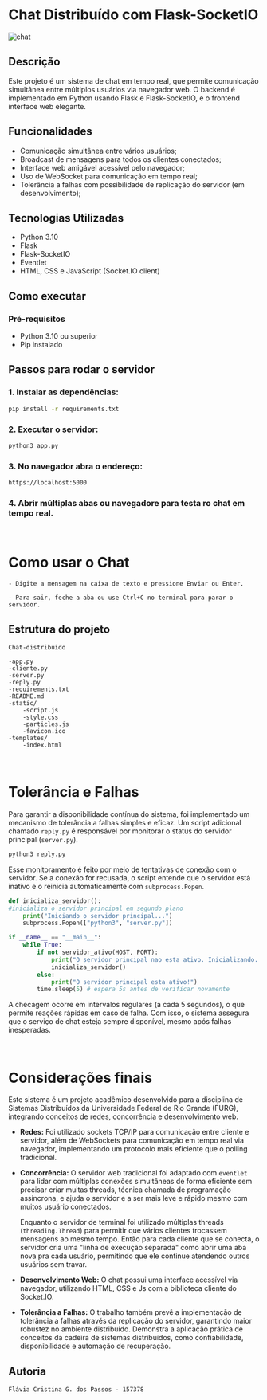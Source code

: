 # Chat Distribuído com Flask-SocketIO

![chat](https://github.com/user-attachments/assets/d14ed128-7a04-4488-95e4-c74d028d0eae)


## Descrição
Este projeto é um sistema de chat em tempo real, que permite comunicação simultânea entre múltiplos usuários via navegador web. O backend é implementado em Python usando Flask e Flask-SocketIO, e o frontend interface web elegante.

## Funcionalidades
- Comunicação simultânea entre vários usuários;
- Broadcast de mensagens para todos os clientes conectados;
- Interface web amigável acessível pelo navegador;
- Uso de WebSocket para comunicação em tempo real;
- Tolerância a falhas com possibilidade de replicação do servidor (em desenvolvimento);

## Tecnologias Utilizadas
- Python 3.10
- Flask
- Flask-SocketIO
- Eventlet
- HTML, CSS e JavaScript (Socket.IO client)

## Como executar

### Pré-requisitos
- Python 3.10 ou superior
- Pip instalado

## Passos para rodar o servidor

### 1. Instalar as dependências:

```bash
pip install -r requirements.txt
```

### 2. Executar o servidor:

```bash
python3 app.py
```

### 3. No navegador abra o endereço:

```bash
https://localhost:5000
```

### 4. Abrir múltiplas abas ou navegadore para testa ro chat em tempo real.

<br>

# Como usar o Chat
    - Digite a mensagem na caixa de texto e pressione Enviar ou Enter.

    - Para sair, feche a aba ou use Ctrl+C no terminal para parar o servidor.


## Estrutura do projeto

```
Chat-distribuido

-app.py
-cliente.py
-server.py
-reply.py
-requirements.txt
-README.md
-static/
    -script.js
    -style.css
    -particles.js
    -favicon.ico
-templates/
    -index.html
```

<br>

# Tolerância e Falhas
Para garantir a disponibilidade contínua do sistema, foi implementado um mecanismo de tolerância a falhas simples e eficaz. Um script adicional chamado `reply.py` é responsável por monitorar o status do servidor principal (`server.py`).

```bash
python3 reply.py
```

Esse monitoramento é feito por meio de tentativas de conexão com o servidor. Se a conexão for recusada, o script entende que o servidor está inativo e o reinicia automaticamente com `subprocess.Popen`.

```python
def inicializa_servidor():
#inicializa o servidor principal em segundo plano
    print("Iniciando o servidor principal...")
    subprocess.Popen(["python3", "server.py"])

if __name__ == "__main__":
    while True:
        if not servidor_ativo(HOST, PORT):
            print("O servidor principal nao esta ativo. Inicializando...")
            inicializa_servidor()
        else:
            print("O servidor principal esta ativo!")
        time.sleep(5) # espera 5s antes de verificar novamente
```

A checagem ocorre em intervalos regulares (a cada 5 segundos), o que permite reações rápidas em caso de falha. Com isso, o sistema assegura que o serviço de chat esteja sempre disponível, mesmo após falhas inesperadas.

<br>

# Considerações finais

Este sistema é um projeto acadêmico desenvolvido para a disciplina de Sistemas Distribuídos da Universidade Federal de Rio Grande (FURG), integrando conceitos de redes, concorrência e desenvolvimento web.


- **Redes:** Foi utilizado sockets TCP/IP para comunicação entre cliente e servidor, além de WebSockets para comunicação em tempo real via navegador, implementando um protocolo mais eficiente que o polling tradicional.

- **Concorrência:** O servidor web tradicional foi adaptado com `eventlet` para lidar com múltiplas conexões simultâneas de forma eficiente sem precisar criar muitas threads, técnica chamada de programação assíncrona, e ajuda o servidor e a ser mais leve e rápido mesmo com muitos usuário conectados.

    Enquanto o servidor de terminal foi utilizado múltiplas threads (`threading.Thread`) para permitir que vários clientes trocassem mensagens ao mesmo tempo. Então para cada cliente que se conecta, o servidor cria uma "linha de execução separada" como abrir uma aba nova pra cada usuário, permitindo que ele continue atendendo outros usuários sem travar.

- **Desenvolvimento Web:** O chat possui uma interface acessível via navegador, utilizando HTML, CSS e Js com a biblioteca cliente do Socket.IO.

- **Tolerância a Falhas:** O trabalho também prevê a implementação de tolerância a falhas através da replicação do servidor, garantindo maior robustez no ambiente distribuído. Demonstra a aplicação prática de conceitos da cadeira de sistemas distribuídos, como confiabilidade, disponibilidade e automação de recuperação.

## Autoria
    Flávia Cristina G. dos Passos - 157378
